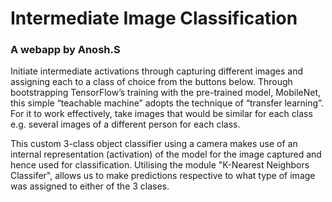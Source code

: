 # Intermediate Image Classification
### A webapp by Anosh.S
Initiate intermediate activations through capturing different images and assigning each to a class of choice from the buttons below. Through bootstrapping TensorFlow’s training with the pre-trained model, MobileNet, this simple “teachable machine” adopts the technique of “transfer learning”. For it to work effectively, take images that would be similar for each class e.g. several images of a different person for each class.

This custom 3-class object classifier using a camera makes use of an internal representation (activation) of the model for the image captured and hence used for classification. Utilising the module "K-Nearest Neighbors Classifer", allows us to make predictions respective to what type of image was assigned to either of the 3 clases.
